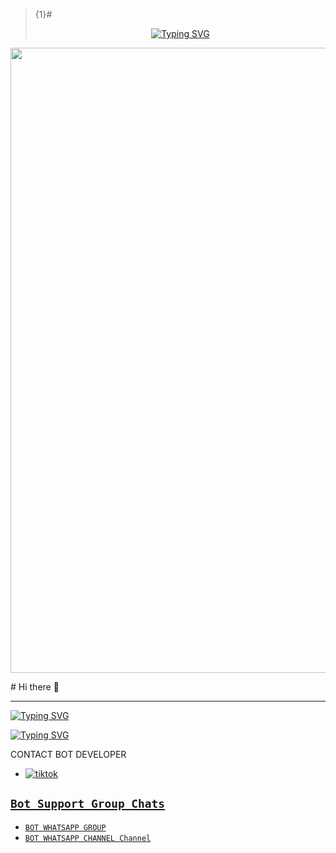 >{1}#<p align="center">
  <a href="https://git.io/typing-svg"><img src="https://readme-typing-svg.demolab.com?font=EB+Garamond&weight=800&size=28&duration=4000&pause=1000&random=false&width=435&lines=+𝙏𝙄𝙈𝙉𝘼𝙎𝘼+𝙏𝙀𝘾𝙃+𝘽𝙐𝙂𝘽𝙊𝙏⚡;𝗪𝗛𝗔𝗧𝗦𝗔𝗣𝗣+𝗖𝗥𝗔𝗦𝗛+x+𝗕𝗨𝗚+𝗕𝗢𝗧;𝗗𝗘𝗩𝗘𝗟𝗢𝗣𝗘𝗗+𝗕𝗬+𝗧𝗜𝗠𝗡𝗔𝗦𝗔+𝗧𝗘𝗖𝗛;FORk+AND+STAR MY REPO." alt="Typing SVG" /></a>
<p align="center">
<img src="https://files.catbox.moe/1o3jfs.jpg" width="1000">
</p># Hi there 👋

------

[![Typing SVG](https://readme-typing-svg.herokuapp.com?font=Rockstar-ExtraBold&color=blue&lines=𝚃𝙸𝙼𝙽𝙰𝚂𝙰+𝙱𝚄𝙶𝙱𝙾𝚃+𝚆𝙰𝚂+𝙲𝚁𝙴𝙰𝚃𝙴𝙳+𝙱𝚈+𝚃𝙸𝙼𝙽𝙰𝚂𝙰+𝚖𝚍)](https://git.io/typing-svg)

 [![Typing SVG](https://readme-typing-svg.herokuapp.com?font=Rockstar-ExtraBold&color=blue&lines=WHATSAPP+XBUGBOT+CRASH)](https://git.io/typing-svg)

CONTACT BOT DEVELOPER 
- <a aria-label="Join our chats" href="https://wa.me/message/JPGLOZDIQGRPD1255784766591?text=Hi!! `TIMNASATECH` Sir, I need Your Help" target="_blank">
    <img alt="tiktok" src="https://img.shields.io/badge/CREATOR%20Whatsappchat-25D366?style=for-the-badge&logo=whatsapp&logoColor=white"https://wa.me/message/JPGLOZDIQGRPD1 />

## ```Bot Support Group Chats```

- [`BOT WHATSAPP GROUP`](https://chat.whatsapp.com/BM7F8CC4yMO9iJynKkiflU/I5xIShFtrk43tfaWEmppNH)
- [`BOT WHATSAPP CHANNEL Channel`](https://whatsapp.com/channel/0029VajweHxKQuJP6qnjLM31/0029VaNPPwR30LKQk437x51Q)

<!--
**Timotheomgaya25/Timotheomgaya25** is a ✨ _special_ ✨ repository because its `README.md` (this file) appears on your GitHub profile.
------



Here are some ideas to get you started:

- 🔭 I’m currently working on ...
- 🌱 I’m currently learning ...
- 👯 I’m looking to collaborate on ...
- 🤔 I’m looking for help with ...
- 💬 Ask me about ...
- 📫 How to reach me: ...
- 😄 Pronouns: ...
- ⚡ Fun fact: ...
-->
